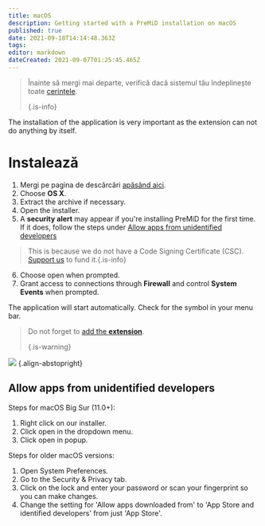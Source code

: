 ```yaml
---
title: macOS
description: Getting started with a PreMiD installation on macOS
published: true
date: 2021-09-18T14:14:48.363Z
tags:
editor: markdown
dateCreated: 2021-09-07T01:25:45.465Z
---
```


> Înainte să mergi mai departe, verifică dacă sistemul tău îndeplinește toate [cerințele](/install/requirements). 
> 
> {.is-info}

The installation of the application is very important as the extension can not do anything by itself.

# Instalează
1. Mergi pe pagina de descărcări [apăsând aici](https://premid.app/downloads).
2. Choose **OS X**.
3. Extract the archive if necessary.
4. Open the installer.
5. A **security alert** may appear if you're installing PreMiD for the first time. If it does, follow the steps under [Allow apps from unidentified developers](https://docs.premid.app/install/macos#allow-apps-from-unidentified-developers)
> This is because we do not have a Code Signing Certificate (CSC). [Support us](https://www.patreon.com/Timeraa) to fund it.{.is-info}
6. Choose open when prompted.
7. Grant access to connections through **Firewall** and control **System Events** when prompted.

The application will start automatically. Check for the symbol in your menu bar.

> Do not forget to [add the **extension**](/install). 
> 
> {.is-warning}

![](https://img.icons8.com/color/2x/mac-logo.png) {.align-abstopright}

## Allow apps from unidentified developers
Steps for macOS Big Sur (11.0+):
1. Right click on our installer.
2. Click open in the dropdown menu.
3. Click open in popup.

Steps for older macOS versions:
1. Open System Preferences.
2. Go to the Security & Privacy tab.
3. Click on the lock and enter your password or scan your fingerprint so you can make changes.
4. Change the setting for 'Allow apps downloaded from' to 'App Store and identified developers' from just 'App Store'.